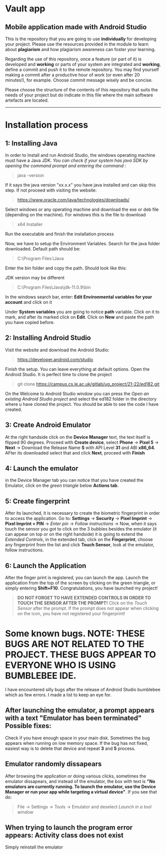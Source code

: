 # Vault app

## Mobile application made with Android Studio

This is the repository that you are going to use **individually** for developing your project. Please use the resources provided in the module to learn about **plagiarism** and how plagiarism awareness can foster your learning.

Regarding the use of this repository, once a feature (or part of it) is developed and **working** or parts of your system are integrated and **working**, define a commit and push it to the remote repository. You may find yourself making a commit after a productive hour of work (or even after 20 minutes!), for example. Choose commit message wisely and be concise.

Please choose the structure of the contents of this repository that suits the needs of your project but do indicate in this file where the main software artefacts are located.

---------------------------------------------------------------------------------------------------------------------------------

# Installation process

## 1: Installing Java

In order to Install and run Android Studio, the windows operating machine must have a Java JDK. *You can check if your system has java SDK by opening the command prompt and entering the command* :

> java -version

If it says the java version "xx.x.x" you have java installed and can skip this step. If not proceed with visiting the website:

> https://www.oracle.com/java/technologies/downloads/

Select windows or any operating machine and download the exe or deb file (depending on the machine). For windows this is the file to download

> x64 Installer

Run the executable and finish the installation process

Now, we have to setup the Environment Variables. Search for the java folder downloaded. Default path should be:


> C:\Program Files:\Java

Enter the bin folder and copy the path. Should look like this:

JDK version may be different

> C:\Program Files\Java\jdk-11.0.9\bin

In the windows search bar, enter: **Edit Environmental variables for your account** and click on it

Under **System variables** you are going to notice **path** variable. Click on it to mark, and after its marked click on **Edit**. Click on **New** and paste the path you have copied before.

## 2: Installing Android Studio

Visit the website and download the Android Studio:

> https://developer.android.com/studio

Finish the setup. You can leave everything at default options. Open the Android Studio. It is perfect time to clone the project

>git clone https://campus.cs.le.ac.uk/gitlab/ug_project/21-22/ed182.git

On the Welcome to Android Studio window you can press the *Open an existing Android Studio project* and select the ed182 folder in the directory where u have cloned the project. You should be able to see the code I have created.

## 3: Create Android Emulator

At the right handside click on the **Device Manager** text, the text itself is flipped 90 degrees. Proceed with **Create device**, select **Phone** -> **Pixel 5** -> **Next** -> Download the Release Name **S** with API Level **31** and ABI **x86_64**. AFter its downloaded select that and click **Next**, proceed with **Finish** 

## 4: Launch the emulator

in the Device Manager tab you can notice that you have created the Emulator, click on the *green triangle* below **Actions tab**.

## 5: Create fingerprint

After its launched, it is necessary to create the biometric fingerprint in order to access the application. Go to: **Settings** -> **Security** -> **Pixel Imprint** -> **Pixel Imprint + PIN** -> *Enter pin* -> *Follow instructions* -> Now, when it says touch the sensor you got to click on the 3 bubbles besides the emulator (it can appear on top or on the right handside) it is going to extend the *Extended Controls*, in the extended tab, click on the **Fingerprint**, choose any fingerprint from the list and click **Touch Sensor**, look at the emulator, follow instructions.

## 6: Launch the Application

After the finger print is registered, you can launch the app. Launch the application from the top of the screen by clicking on the green triangle, or simply entering **Shift+F10**. Congratulations, you have launched my project!

> **DO NOT FORGET TO HAVE EXTENDED CONTROLS IN ORDER TO TOUCH THE SENSOR AFTER THE PROMPT!** Click on the *Touch Sensor* after the prompt. If the prompt does not appear when clicking on the icon, you have not registered your fingerprint!

# Some known bugs. NOTE: THESE BUGS ARE NOT RELATED TO THE PROJECT. THESE BUGS APPEAR TO EVERYONE WHO IS USING BUMBLEBEE IDE.

I have encountered silly bugs after the release of Android Studio bumblebee which as few errors. I made a list to keep an eye for.

## After launching the emulator, a prompt appears with a text "Emulator has been terminated" Possible fixes:

Check if you have enough space in your main disk. Sometimes the bug appears when running on low memory space. If the bug has not fixed, easiest way is to delete that device and repeat **3** and **5** process.

## Emulator randomly dissapears

After browsing the application or doing various clicks, sometimes the emulator dissapears, and instead of the emulator, the box with text is **"No emulators are currently running. To launch the emulator, use the Device Manager or run your app while targeting a virtual device"**. If you see that do:

> File -> Settings -> Tools -> Emulator and deselect *Launch in a tool window*

## When trying to launch the program error appears: Activity class does not exist

Simply reinstall the emulator
